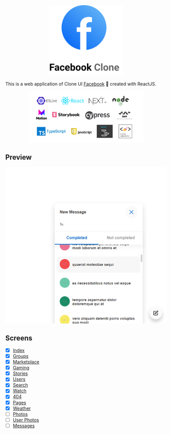 <p align="center">
    <img src="./facebook-logo.png" width="230px"/>
</p> 

This is a web application of Clone UI [Facebook](https://facebook-clone-dev.vercel.app) :busts_in_silhouette: created with ReactJS. 


<p align="center">
    <img src="./stack.png" width="360px"/>
</p> 


## Preview

![preview image](./preview.png)

## Screens

- [x] [Index](https://facebook-clone-dev.vercel.app)
- [x] [Groups](https://facebook-clone-dev.vercel.app/groups)
- [x] [Marketplace](https://facebook-clone-dev.vercel.app/marketplace)
- [x] [Gaming](https://facebook-clone-dev.vercel.app/gaming)
- [x] [Stories](https://facebook-clone-dev.vercel.app/stories)
- [x] [Users](https://facebook-clone-dev.vercel.app/users/1)
- [x] [Search](https://facebook-clone-dev.vercel.app/search)
- [x] [Watch](https://facebook-clone-dev.vercel.app/watch)
- [x] [404](https://facebook-clone-dev.vercel.app/404)
- [x] [Pages](https://facebook-clone-dev.vercel.app/pages)
- [x] [Weather](https://facebook-clone-dev.vercel.app/weather)
- [ ] [Photos](https://facebook-clone-dev.vercel.app/photos/1)
- [ ] [User Photos](https://facebook-clone-dev.vercel.app/users/1/photos)
- [ ] [Messages](https://facebook-clone-dev.vercel.app/messages/1)
